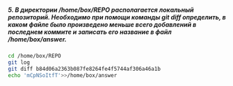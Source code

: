 ##### 5. В директории /home/box/REPO располагается локальный репозиторий. Необходимо при помощи команды git diff определить, в каком файле было произведено меньше всего добавлений в последнем коммите и записать его название в файл /home/box/answer.
```bash
cd /home/box/REPO
git log
git diff b84d06a2363b087fe8264fe4f5744af306a46a1b
echo 'mCpNSoItfT'>>/home/box/answer
```
